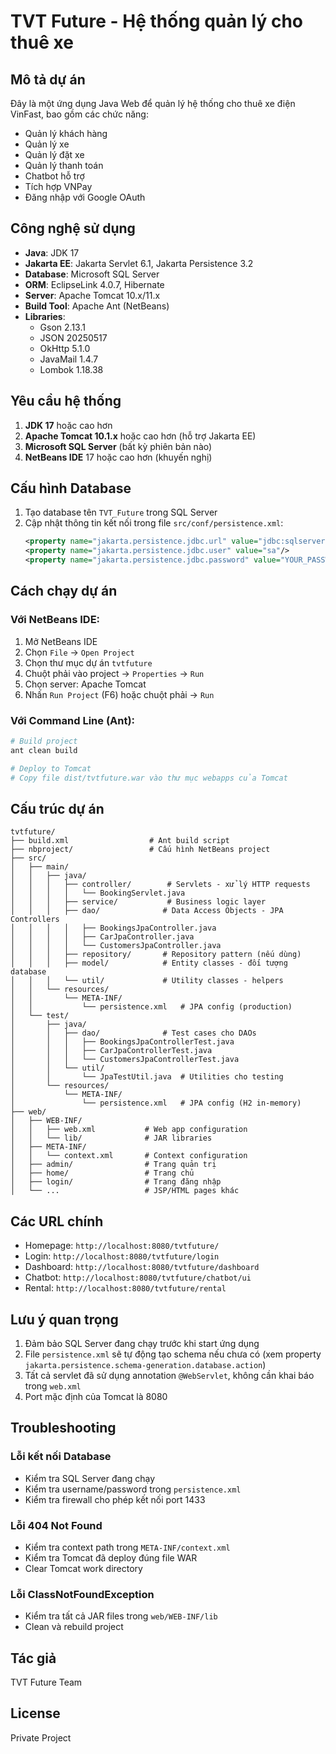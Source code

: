 # TVT Future - Hệ thống quản lý cho thuê xe

## Mô tả dự án
Đây là một ứng dụng Java Web để quản lý hệ thống cho thuê xe điện VinFast, bao gồm các chức năng:
- Quản lý khách hàng
- Quản lý xe
- Quản lý đặt xe
- Quản lý thanh toán
- Chatbot hỗ trợ
- Tích hợp VNPay
- Đăng nhập với Google OAuth

## Công nghệ sử dụng
- **Java**: JDK 17
- **Jakarta EE**: Jakarta Servlet 6.1, Jakarta Persistence 3.2
- **Database**: Microsoft SQL Server
- **ORM**: EclipseLink 4.0.7, Hibernate
- **Server**: Apache Tomcat 10.x/11.x
- **Build Tool**: Apache Ant (NetBeans)
- **Libraries**: 
  - Gson 2.13.1
  - JSON 20250517
  - OkHttp 5.1.0
  - JavaMail 1.4.7
  - Lombok 1.18.38

## Yêu cầu hệ thống
1. **JDK 17** hoặc cao hơn
2. **Apache Tomcat 10.1.x** hoặc cao hơn (hỗ trợ Jakarta EE)
3. **Microsoft SQL Server** (bất kỳ phiên bản nào)
4. **NetBeans IDE** 17 hoặc cao hơn (khuyến nghị)

## Cấu hình Database
1. Tạo database tên `TVT_Future` trong SQL Server
2. Cập nhật thông tin kết nối trong file `src/conf/persistence.xml`:
   ```xml
   <property name="jakarta.persistence.jdbc.url" value="jdbc:sqlserver://localhost:1433;databaseName=TVT_Future;encrypt=false;trustServerCertificate=true;"/>
   <property name="jakarta.persistence.jdbc.user" value="sa"/>
   <property name="jakarta.persistence.jdbc.password" value="YOUR_PASSWORD"/>
   ```

## Cách chạy dự án

### Với NetBeans IDE:
1. Mở NetBeans IDE
2. Chọn `File` → `Open Project`
3. Chọn thư mục dự án `tvtfuture`
4. Chuột phải vào project → `Properties` → `Run`
5. Chọn server: Apache Tomcat
6. Nhấn `Run Project` (F6) hoặc chuột phải → `Run`

### Với Command Line (Ant):
```bash
# Build project
ant clean build

# Deploy to Tomcat
# Copy file dist/tvtfuture.war vào thư mục webapps của Tomcat
```

## Cấu trúc dự án
```
tvtfuture/
├── build.xml                  # Ant build script
├── nbproject/                 # Cấu hình NetBeans project
├── src/
│   ├── main/
│   │   ├── java/
│   │   │   ├── controller/        # Servlets - xử lý HTTP requests
│   │   │   │   └── BookingServlet.java
│   │   │   ├── service/           # Business logic layer
│   │   │   ├── dao/              # Data Access Objects - JPA Controllers
│   │   │   │   ├── BookingsJpaController.java
│   │   │   │   ├── CarJpaController.java
│   │   │   │   └── CustomersJpaController.java
│   │   │   ├── repository/       # Repository pattern (nếu dùng)
│   │   │   ├── model/            # Entity classes - đối tượng database
│   │   │   └── util/             # Utility classes - helpers
│   │   └── resources/
│   │       └── META-INF/
│   │           └── persistence.xml   # JPA config (production)
│   └── test/
│       ├── java/
│       │   ├── dao/              # Test cases cho DAOs
│       │   │   ├── BookingsJpaControllerTest.java
│       │   │   ├── CarJpaControllerTest.java
│       │   │   └── CustomersJpaControllerTest.java
│       │   └── util/
│       │       └── JpaTestUtil.java  # Utilities cho testing
│       └── resources/
│           └── META-INF/
│               └── persistence.xml   # JPA config (H2 in-memory)
├── web/
│   ├── WEB-INF/
│   │   ├── web.xml           # Web app configuration
│   │   └── lib/              # JAR libraries
│   ├── META-INF/
│   │   └── context.xml       # Context configuration
│   ├── admin/                # Trang quản trị
│   ├── home/                 # Trang chủ
│   ├── login/                # Trang đăng nhập
│   └── ...                   # JSP/HTML pages khác
```


## Các URL chính
- Homepage: `http://localhost:8080/tvtfuture/`
- Login: `http://localhost:8080/tvtfuture/login`
- Dashboard: `http://localhost:8080/tvtfuture/dashboard`
- Chatbot: `http://localhost:8080/tvtfuture/chatbot/ui`
- Rental: `http://localhost:8080/tvtfuture/rental`

## Lưu ý quan trọng
1. Đảm bảo SQL Server đang chạy trước khi start ứng dụng
2. File `persistence.xml` sẽ tự động tạo schema nếu chưa có (xem property `jakarta.persistence.schema-generation.database.action`)
3. Tất cả servlet đã sử dụng annotation `@WebServlet`, không cần khai báo trong `web.xml`
4. Port mặc định của Tomcat là 8080

## Troubleshooting

### Lỗi kết nối Database
- Kiểm tra SQL Server đang chạy
- Kiểm tra username/password trong `persistence.xml`
- Kiểm tra firewall cho phép kết nối port 1433

### Lỗi 404 Not Found
- Kiểm tra context path trong `META-INF/context.xml`
- Kiểm tra Tomcat đã deploy đúng file WAR
- Clear Tomcat work directory

### Lỗi ClassNotFoundException
- Kiểm tra tất cả JAR files trong `web/WEB-INF/lib`
- Clean và rebuild project

## Tác giả
TVT Future Team

## License
Private Project


